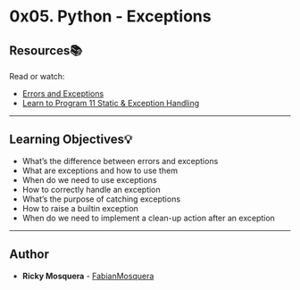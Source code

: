 # 0x05. Python - Exceptions

## Resources:books:
Read or watch:
* [Errors and Exceptions](https://docs.python.org/3.4/tutorial/errors.html)
* [Learn to Program 11 Static & Exception Handling ](https://www.youtube.com/watch?v=7vbgD-3s-w4)

---
## Learning Objectives:bulb:

* What’s the difference between errors and exceptions
* What are exceptions and how to use them
* When do we need to use exceptions
* How to correctly handle an exception
* What’s the purpose of catching exceptions
* How to raise a builtin exception
* When do we need to implement a clean-up action after an exception

---
## Author
* **Ricky Mosquera** - [FabianMosquera](https://github.com/FabianMosquera)